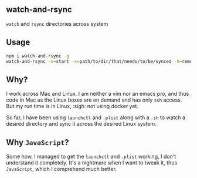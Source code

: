 watch-and-rsync
---

`watch` and `rsync` directories across system

## Usage

```sh
npm i watch-and-rsync -g
watch-and-rsync -o=start -s=path/to/dir/that/needs/to/be/synced -h=remote-host-(name|ip)
```

## Why?

I work across Mac and Linux.
I am neither a vim nor an emacs pro, and thus code in Mac as the Linux boxes are on demand and has only `ssh` access.
But my run time is in Linux, :sigh: not using docker yet.

So far, I have been using `launchctl` and `.plist` along with a `.sh` to watch a desired directory and sync it across the desired Linux system.

## Why `JavaScript`?

Some how, I managed to get the `launchctl` and `.plist` working, I don't understand it completely.
It's a nightmare when I want to tweak it, thus `JavaScript`, which I comprehend much better.
